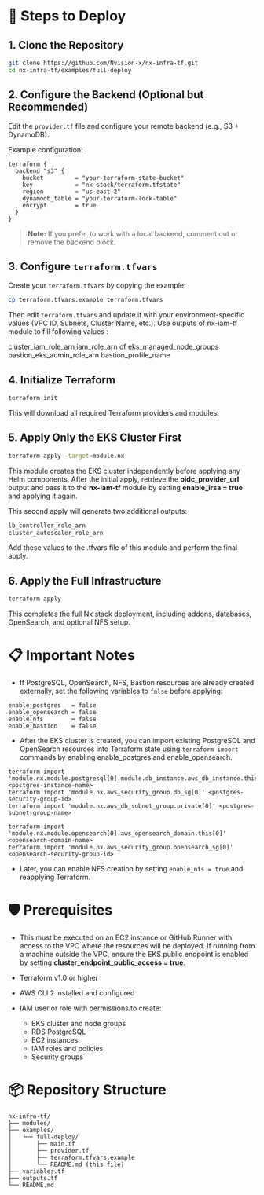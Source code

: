 # 🚀 Steps to Deploy

## 1. Clone the Repository

```bash
git clone https://github.com/Nvision-x/nx-infra-tf.git
cd nx-infra-tf/examples/full-deploy
```

## 2. Configure the Backend (Optional but Recommended)

Edit the `provider.tf` file and configure your remote backend (e.g., S3 + DynamoDB).

Example configuration:

```hcl
terraform {
  backend "s3" {
    bucket         = "your-terraform-state-bucket"
    key            = "nx-stack/terraform.tfstate"
    region         = "us-east-2"
    dynamodb_table = "your-terraform-lock-table"
    encrypt        = true
  }
}
```

> **Note:** If you prefer to work with a local backend, comment out or remove the backend block.

## 3. Configure `terraform.tfvars`

Create your `terraform.tfvars` by copying the example:

```bash
cp terraform.tfvars.example terraform.tfvars
```

Then edit `terraform.tfvars` and update it with your environment-specific values (VPC ID, Subnets, Cluster Name, etc.).
Use outputs of nx-iam-tf module to fill following values : 

cluster_iam_role_arn
iam_role_arn of eks_managed_node_groups
bastion_eks_admin_role_arn
bastion_profile_name

## 4. Initialize Terraform

```bash
terraform init
```

This will download all required Terraform providers and modules.

## 5. Apply Only the EKS Cluster First

```bash
terraform apply -target=module.nx
```

This module creates the EKS cluster independently before applying any Helm components. After the initial apply, retrieve the **oidc_provider_url** output and pass it to the **nx-iam-tf** module by setting **enable_irsa = true** and applying it again.

This second apply will generate two additional outputs:

```bash
lb_controller_role_arn
cluster_autoscaler_role_arn
```
Add these values to the .tfvars file of this module and perform the final apply.

## 6. Apply the Full Infrastructure

```bash
terraform apply
```

This completes the full Nx stack deployment, including addons, databases, OpenSearch, and optional NFS setup.

# 📋 Important Notes

- If PostgreSQL, OpenSearch, NFS, Bastion resources are already created externally, set the following variables to `false` before applying:

```hcl
enable_postgres   = false
enable_opensearch = false
enable_nfs        = false
enable_bastion    = false
```

- After the EKS cluster is created, you can import existing PostgreSQL and OpenSearch resources into Terraform state using `terraform import` commands by enabling enable_postgres and enable_opensearch.
```hcl
terraform import 'module.nx.module.postgresql[0].module.db_instance.aws_db_instance.this[0]' <postgres-instance-name>
terraform import 'module.nx.aws_security_group.db_sg[0]' <postgres-security-group-id>
terraform import 'module.nx.aws_db_subnet_group.private[0]' <postgres-subnet-group-name>

terraform import 'module.nx.module.opensearch[0].aws_opensearch_domain.this[0]' <opensearch-domain-name>
terraform import 'module.nx.aws_security_group.opensearch_sg[0]' <opensearch-security-group-id>
```
- Later, you can enable NFS creation by setting `enable_nfs = true` and reapplying Terraform.

# 🛡️ Prerequisites

- This must be executed on an EC2 instance or GitHub Runner with access to the VPC where the resources will be deployed. If running from a machine outside the VPC, ensure the EKS public endpoint is enabled by setting **cluster_endpoint_public_access = true**.

- Terraform v1.0 or higher
- AWS CLI 2 installed and configured
- IAM user or role with permissions to create:
  - EKS cluster and node groups
  - RDS PostgreSQL
  - EC2 instances
  - IAM roles and policies
  - Security groups

# 📦 Repository Structure

```plaintext
nx-infra-tf/
├── modules/
├── examples/
│   └── full-deploy/
│       ├── main.tf
│       ├── provider.tf
│       ├── terraform.tfvars.example
│       └── README.md (this file)
├── variables.tf
├── outputs.tf
└── README.md
```
